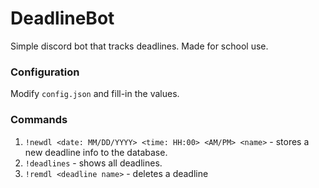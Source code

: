 # DeadlineBot
Simple discord bot that tracks deadlines. Made for school use.

### Configuration
Modify `config.json` and fill-in the values.

### Commands
1. `!newdl <date: MM/DD/YYYY> <time: HH:00> <AM/PM> <name>` - stores a new deadline info to the database.
2. `!deadlines` - shows all deadlines.
3. `!remdl <deadline name>` - deletes a deadline
